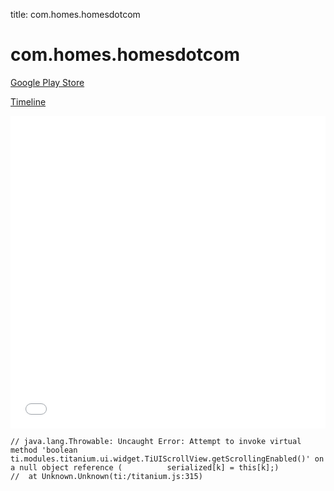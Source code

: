 title: com.homes.homesdotcom

# com.homes.homesdotcom

[Google Play Store](https://play.google.com/store/apps/details?id=com.homes.homesdotcom)

[Timeline](./vis-timeline.html)

<iframe src="./vis-timeline.html" width="100%" height="500px" style="border:none;"></iframe>

```
// java.lang.Throwable: Uncaught Error: Attempt to invoke virtual method 'boolean ti.modules.titanium.ui.widget.TiUIScrollView.getScrollingEnabled()' on a null object reference (			serialized[k] = this[k];)
// 	at Unknown.Unknown(ti:/titanium.js:315)

```



